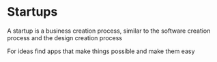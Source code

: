 # Startups

A startup is a business creation process, similar to the software creation process and the design creation process

For ideas
find apps that make things possible and make them easy
